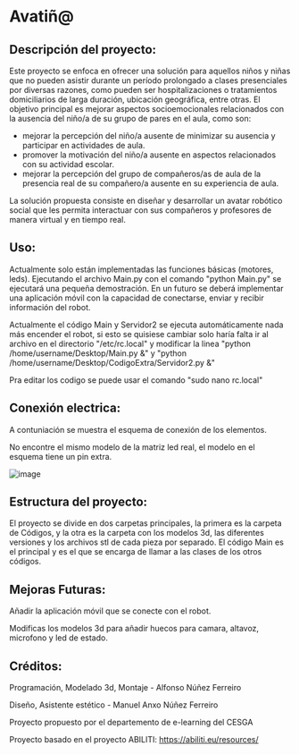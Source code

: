 # Avatiñ@

## Descripción del proyecto:

Este proyecto se enfoca en ofrecer una solución para aquellos niños y niñas que no pueden asistir durante un período prolongado a clases presenciales por diversas razones, como pueden ser  hospitalizaciones o tratamientos domiciliarios de larga duración, ubicación geográfica, entre otras. 
El objetivo principal es mejorar aspectos socioemocionales relacionados con la ausencia del niño/a de su grupo de pares en el aula, como son:
- mejorar la percepción del niño/a ausente de minimizar su ausencia y participar en actividades de aula.
- promover la motivación del niño/a ausente en aspectos relacionados con su actividad escolar. 
- mejorar la percepción del grupo de compañeros/as de aula de la presencia real de su compañero/a ausente en su experiencia de aula.

La solución propuesta consiste en diseñar y desarrollar un avatar robótico social que les permita interactuar con sus compañeros y profesores de manera virtual y en tiempo real.


## Uso:

Actualmente solo están implementadas las funciones básicas (motores, leds). Ejecutando el archivo Main.py con el comando "python Main.py" se ejecutará una pequeña demostración. En un futuro se deberá implementar una aplicación móvil con la capacidad de conectarse, enviar y recibir información del robot.

Actualmente el código Main y Servidor2 se ejecuta automáticamente nada más encender el robot, si esto se quisiese cambiar solo haría falta ir al archivo en el directorio "/etc/rc.local" y modificar la linea "python /home/username/Desktop/Main.py &" y "python /home/username/Desktop/CodigoExtra/Servidor2.py &"

Pra editar los codigo se puede usar el comando "sudo nano rc.local"


## Conexión electrica:

A contuniación se muestra el esquema de conexión de los elementos.

No encontre el mismo modelo de la matriz led real, el modelo en el esquema tiene un pin extra.

![image](https://github.com/Alfnunfer/Avati-/assets/61046182/6d983c73-6066-48da-944a-8fb766632074)


## Estructura del proyecto:

El proyecto se divide en dos carpetas principales, la primera es la carpeta de Códigos, y la otra es la carpeta con los modelos 3d, las diferentes versiones y los archivos stl de cada pieza por separado.
El código Main es el principal y es el que se encarga de llamar a las clases de los otros códigos.


## Mejoras Futuras:

Añadir la aplicación móvil que se conecte con el robot.

Modificas los modelos 3d para añadir huecos para camara, altavoz, microfono y led de estado.


## Créditos:

Programación, Modelado 3d, Montaje - Alfonso Núñez Ferreiro

Diseño, Asistente estético - Manuel Anxo Núñez Ferreiro

Proyecto propuesto por el departemento de e-learning del CESGA

Proyecto basado en el proyecto ABILITI:
https://abiliti.eu/resources/
